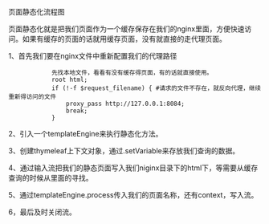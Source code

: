 页面静态化流程图

页面静态化就是把我们页面作为一个缓存保存在我们的nginx里面，方便快速访问。如果有缓存的页面的话就用缓存页面，没有就直接的走代理页面。

1、首先我们要在nginx文件中重新配置我们的代理路径

				先找本地文件，看看有没有缓存得页面，有的话就直接使用。
				root html;
				if (!-f $request_filename) { #请求的文件不存在，就反向代理，继续重新得访问的文件
					proxy_pass http://127.0.0.1:8084;
					break;
				}
2、引入一个templateEngine来执行静态化方法。

3、创建thymeleaf上下文对象，通过.setVariable来存放我们查询的数据。

4、通过输入流把我们的静态页面写入我们niginx目录下的html下，等需要从缓存查询的时候从里面的寻找。

5、通过templateEngine.process传入我们的页面名称，还有context，写入流。

6，最后及时关闭流。



